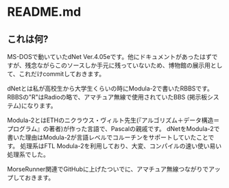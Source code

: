 # README.md

## これは何?

MS-DOSで動いていたdNet Ver.4.05eです。他にドキュメントがあったはずですが、残念ながらこのソースしか手元に残っていないため、博物館の展示用として、これだけcommitしておきます。

dNetとは私が高校生から大学生くらいの時にModula-2で書いたRBBSです。
RBBSの"R"はRadioの略で、アマチュア無線で使用されていたBBS (掲示板システム)になります。

Modula-2とはETHのニクラウス・ヴィルト先生(『アルゴリズム＋データ構造＝プログラム』の著者)が作った言語で、Pascalの親戚です。
dNetをModula-2で書いた理由はModula-2が言語レベルでコルーチンをサポートしていたことです。
処理系はFTL Modula-2を利用しており、大変、コンパイルの速い使い易い処理系でした。

MorseRunner関連でGitHubに上げたついでに、アマチュア無線つながりでアップしておきます。
